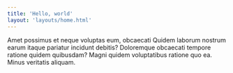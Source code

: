 ```yaml
---
title: 'Hello, world'
layout: 'layouts/home.html'
---
```


Amet possimus et neque voluptas eum, obcaecati Quidem laborum nostrum earum itaque pariatur incidunt debitis? Doloremque obcaecati tempore ratione quidem quibusdam? Magni quidem voluptatibus ratione quo ea. Minus veritatis aliquam.
